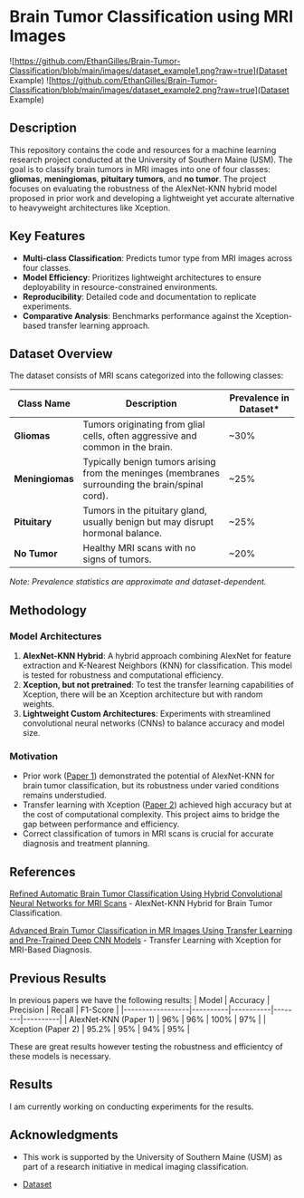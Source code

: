 # Brain Tumor Classification using MRI Images

![https://github.com/EthanGilles/Brain-Tumor-Classification/blob/main/images/dataset_example1.png?raw=true](Dataset Example)
![https://github.com/EthanGilles/Brain-Tumor-Classification/blob/main/images/dataset_example2.png?raw=true](Dataset Example)

## Description


This repository contains the code and resources for a machine learning research 
project conducted at the University of Southern Maine (USM). The goal is to 
classify brain tumors in MRI images into one of four 
classes: **gliomas**, **meningiomas**, **pituitary tumors**, and **no tumor**. 
The project focuses on evaluating the robustness of the AlexNet-KNN hybrid 
model proposed in prior work and developing a lightweight yet accurate 
alternative to heavyweight architectures like Xception.

## Key Features
- **Multi-class Classification**: Predicts tumor type from MRI images across four classes.
- **Model Efficiency**: Prioritizes lightweight architectures to ensure deployability in resource-constrained environments.
- **Reproducibility**: Detailed code and documentation to replicate experiments.
- **Comparative Analysis**: Benchmarks performance against the Xception-based transfer learning approach.

## Dataset Overview
The dataset consists of MRI scans categorized into the following classes:

| Class Name       | Description                                                                                     | Prevalence in Dataset* |
|------------------|-------------------------------------------------------------------------------------------------|------------------------|
| **Gliomas**      | Tumors originating from glial cells, often aggressive and common in the brain.                 | ~30%                   |
| **Meningiomas**  | Typically benign tumors arising from the meninges (membranes surrounding the brain/spinal cord).| ~25%                   |
| **Pituitary**    | Tumors in the pituitary gland, usually benign but may disrupt hormonal balance.                | ~25%                   |
| **No Tumor**     | Healthy MRI scans with no signs of tumors.                                                     | ~20%                   |

*Note: Prevalence statistics are approximate and dataset-dependent.*

## Methodology
### Model Architectures
1. **AlexNet-KNN Hybrid**: A hybrid approach combining AlexNet for feature extraction and K-Nearest Neighbors (KNN) for classification. This model is tested for robustness and computational efficiency.
2. **Xception, but not pretrained**: To test the transfer learning capabilities of Xception, there will be an Xception architecture but with random weights.
3. **Lightweight Custom Architectures**: Experiments with streamlined convolutional neural networks (CNNs) to balance accuracy and model size.

### Motivation
- Prior work ([Paper 1](#)) demonstrated the potential of AlexNet-KNN for brain tumor classification, but its robustness under varied conditions remains understudied.
- Transfer learning with Xception ([Paper 2](#)) achieved high accuracy but at the cost of computational complexity. This project aims to bridge the gap between performance and efficiency.
- Correct classification of tumors in MRI scans is crucial for accurate diagnosis and treatment planning.


## References
[Refined Automatic Brain Tumor Classification Using Hybrid Convolutional Neural Networks for MRI Scans](https://www.mdpi.com/2075-4418/13/5/864) - AlexNet-KNN Hybrid for Brain Tumor Classification.

[Advanced Brain Tumor Classification in MR Images Using Transfer Learning and Pre-Trained Deep CNN Models](https://www.mdpi.com/2072-6694/17/1/121#B23-cancers-17-00121) - Transfer Learning with Xception for MRI-Based Diagnosis.


## Previous Results

In previous papers we have the following results:
| Model            | Accuracy | Precision | Recall | F1-Score | 
|------------------|----------|-----------|--------|----------|
| AlexNet-KNN (Paper 1)     | 96%    | 96%      | 100%   | 97%     |
| Xception (Paper 2) | 95.2%   | 95%      | 94%   | 95%     |

These are great results however testing the robustness and efficientcy of these models is necessary.

## Results

I am currently working on conducting experiments for the results.

## Acknowledgments

- This work is supported by the University of Southern Maine (USM) as part of a 
research initiative in medical imaging classification.

- [Dataset](https://www.kaggle.com/datasets/masoudnickparvar/brain-tumor-mri-dataset/)
